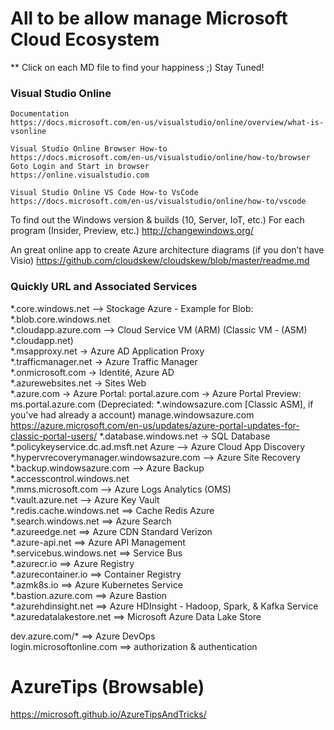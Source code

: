 # All to be allow manage Microsoft Cloud Ecosystem

** Click on each MD file to find your happiness ;) Stay Tuned!

### Visual Studio Online
    Documentation
    https://docs.microsoft.com/en-us/visualstudio/online/overview/what-is-vsonline
    
    Visual Studio Online Browser How-to
    https://docs.microsoft.com/en-us/visualstudio/online/how-to/browser
    Goto Login and Start in browser
    https://online.visualstudio.com

    Visual Studio Online VS Code How-to VsCode
    https://docs.microsoft.com/en-us/visualstudio/online/how-to/vscode
    

To find out the Windows version & builds (10, Server, IoT, etc.) 
For each program (Insider, Preview, etc.)
http://changewindows.org/

An great online app to create Azure architecture diagrams (if you don’t have Visio)
https://github.com/cloudskew/cloudskew/blob/master/readme.md

### Quickly URL and Associated Services <br/>
*.core.windows.net –> Stockage Azure - Example for Blob: *.blob.core.windows.net<br/>
*.cloudapp.azure.com –> Cloud Service VM (ARM) (Classic VM - (ASM) *.cloudapp.net)<br/>
*.msapproxy.net -> Azure AD Application Proxy<br/>
*.trafficmanager.net -> Azure Traffic Manager<br/>
*.onmicrosoft.com -> Identité, Azure AD<br/>
*.azurewebsites.net -> Sites Web<br/>
*.azure.com -> Azure Portal: portal.azure.com 
            -> Azure Portal Preview: ms.portal.azure.com
    (Depreciated: *.windowsazure.com [Classic ASM], if you've had already a account) manage.windowsazure.com<br/>
    https://azure.microsoft.com/en-us/updates/azure-portal-updates-for-classic-portal-users/
*.database.windows.net -> SQL Database<br/>
*.policykeyservice.dc.ad.msft.net Azure –> Azure Cloud App Discovery<br/>
*.hypervrecoverymanager.windowsazure.com –> Azure Site Recovery<br/>
*.backup.windowsazure.com –> Azure Backup<br/>
*.accesscontrol.windows.net<br/>
*.mms.microsoft.com –> Azure Logs Analytics (OMS)<br/>
*.vault.azure.net –> Azure Key Vault<br/>
*.redis.cache.windows.net ==> Cache Redis Azure<br/>
*.search.windows.net ==> Azure Search<br/>
*.azureedge.net ==> Azure CDN Standard Verizon<br/>
*.azure-api.net ==> Azure API Management<br/>
*.servicebus.windows.net ==> Service Bus<br/>
*.azurecr.io ==> Azure Registry<br/>
*.azurecontainer.io ==> Container Registry<br/>
*.azmk8s.io ==> Azure Kubernetes Service<br/>
*.bastion.azure.com ==> Azure Bastion<br/>
*.azurehdinsight.net ==> Azure HDInsight - Hadoop, Spark, & Kafka Service<br/>
*.azuredatalakestore.net ==> Microsoft Azure Data Lake Store<br/>

  dev.azure.com/* ==> Azure DevOps<br/>
  login.microsoftonline.com ==> authorization & authentication<br/>

# AzureTips (Browsable) 
https://microsoft.github.io/AzureTipsAndTricks/

